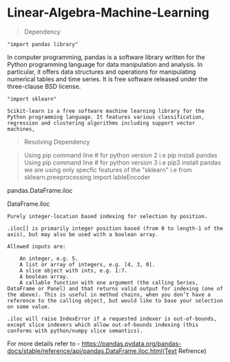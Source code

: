 # Linear-Algebra-Machine-Learning


> Dependency
	
	"import pandas library"

In computer programming, pandas is a software library written for the Python programming language for data manipulation and analysis. In particular, it offers data structures and operations for manipulating numerical tables and time series. It is free software released under the three-clause BSD license.

	"import sklearn"

	Scikit-learn is a free software machine learning library for the Python programming language. It features various classification, regression and clustering algorithms including support vector machines,




> Resolving Dependency 

 > Using pip command line # for python version 2
  	i.e pip install pandas
 > Using pip  command line # for python version 3
 	i.e pip3 install pandas
 > we are using only specfic features of the "sklearn"
	i.e from sklearn.preeprocessing import lableEncoder
 	



pandas.DataFrame.iloc

DataFrame.iloc

    Purely integer-location based indexing for selection by position.

    .iloc[] is primarily integer position based (from 0 to length-1 of the axis), but may also be used with a boolean array.

    Allowed inputs are:

        An integer, e.g. 5.
        A list or array of integers, e.g. [4, 3, 0].
        A slice object with ints, e.g. 1:7.
        A boolean array.
        A callable function with one argument (the calling Series, DataFrame or Panel) and that returns valid output for indexing (one of the above). This is useful in method chains, when you don’t have a reference to the calling object, but would like to base your selection on some value.

    .iloc will raise IndexError if a requested indexer is out-of-bounds, except slice indexers which allow out-of-bounds indexing (this conforms with python/numpy slice semantics).
    
For more details refer to - https://pandas.pydata.org/pandas-docs/stable/reference/api/pandas.DataFrame.iloc.html(Text Refrence)
